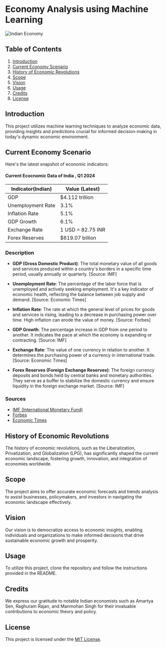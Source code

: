 # Economy Analysis using Machine Learning

![Indian Economy](https://media.istockphoto.com/id/1218760952/photo/graph-falling-down-in-front-of-india-flag-crisis-concept.jpg?s=612x612&w=0&k=20&c=NT97IcGj9bs-C1QwNDUuHhQrI1f0YYwoxFwIqOS5zpc=)

## Table of Contents
1. [Introduction](#introduction)
2. [Current Economy Scenario](#current-economy-scenario)
3. [History of Economic Revolutions](#history-of-economic-revolutions)
4. [Scope](#scope)
5. [Vision](#vision)
6. [Usage](#usage)
7. [Credits](#credits)
8. [License](#license)

## Introduction
This project utilizes machine learning techniques to analyze economic data, providing insights and predictions crucial for informed decision-making in today's dynamic economic environment.

## Current Economy Scenario
Here's the latest snapshot of economic indicators:

#### Current Ecocnomic Data of India , Q1 2024

| Indicator(Indian)        | Value (Latest)       |
|--------------------|----------------------|
| GDP                | $4.112 trillion      |
| Unemployment Rate  | 3.1%                 |
| Inflation Rate     | 5.1%                 |
| GDP Growth         | 6.1%                 |
| Exchange Rate      | 1 USD = 82.75 INR    |
| Forex Reserves     | $619.07 billion      |

### Description

- **GDP (Gross Domestic Product)**: The total monetary value of all goods and services produced within a country's borders in a specific time period, usually annually or quarterly. [Source: IMF]

- **Unemployment Rate**: The percentage of the labor force that is unemployed and actively seeking employment. It's a key indicator of economic health, reflecting the balance between job supply and demand. [Source: Economic Times]

- **Inflation Rate**: The rate at which the general level of prices for goods and services is rising, leading to a decrease in purchasing power over time. High inflation can erode the value of money. [Source: Forbes]

- **GDP Growth**: The percentage increase in GDP from one period to another. It indicates the pace at which the economy is expanding or contracting. [Source: IMF]

- **Exchange Rate**: The value of one currency in relation to another. It determines the purchasing power of a currency in international trade. [Source: Economic Times]

- **Forex Reserves (Foreign Exchange Reserves)**: The foreign currency deposits and bonds held by central banks and monetary authorities. They serve as a buffer to stabilize the domestic currency and ensure liquidity in the foreign exchange market. [Source: IMF]

### Sources

- [IMF (International Monetary Fund)](https://www.imf.org)
- [Forbes](https://www.forbes.com)
- [Economic Times](https://economictimes.indiatimes.com)


## History of Economic Revolutions
The history of economic revolutions, such as the Liberalization, Privatization, and Globalization (LPG), has significantly shaped the current economic landscape, fostering growth, innovation, and integration of economies worldwide.

## Scope
The project aims to offer accurate economic forecasts and trends analysis to assist businesses, policymakers, and investors in navigating the economic landscape effectively.

## Vision
Our vision is to democratize access to economic insights, enabling individuals and organizations to make informed decisions that drive sustainable economic growth and prosperity.

## Usage
To utilize this project, clone the repository and follow the instructions provided in the README.

## Credits
We express our gratitude to notable Indian economists such as Amartya Sen, Raghuram Rajan, and Manmohan Singh for their invaluable contributions to economic theory and policy.

## License
This project is licensed under the [MIT License](LICENSE).
